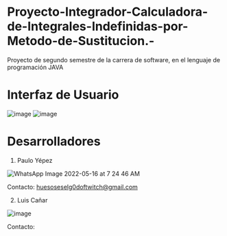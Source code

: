 # Proyecto-Integrador-Calculadora-de-Integrales-Indefinidas-por-Metodo-de-Sustitucion.-
Proyecto de segundo semestre de la carrera de software, en el lenguaje de programación JAVA 

# Interfaz de Usuario
![image](https://user-images.githubusercontent.com/100308833/181300468-075a0607-20a4-43c4-a9c6-9b9dfdab4bcb.png)
![image](https://user-images.githubusercontent.com/100308833/181300656-106c33d8-5076-4640-a0a9-611953298cf6.png)

# Desarrolladores
1. Paulo Yépez

![WhatsApp Image 2022-05-16 at 7 24 46 AM](https://user-images.githubusercontent.com/100308833/181301163-6a42f0d3-d192-4006-ab52-4777ce43ff98.jpeg)

Contacto: huesoseselg0doftwitch@gmail.com

2. Luis Cañar

![image](https://user-images.githubusercontent.com/100308833/181302001-ad95bf22-be0b-4980-ba44-37c28cb1f8d2.png)

Contacto: 
